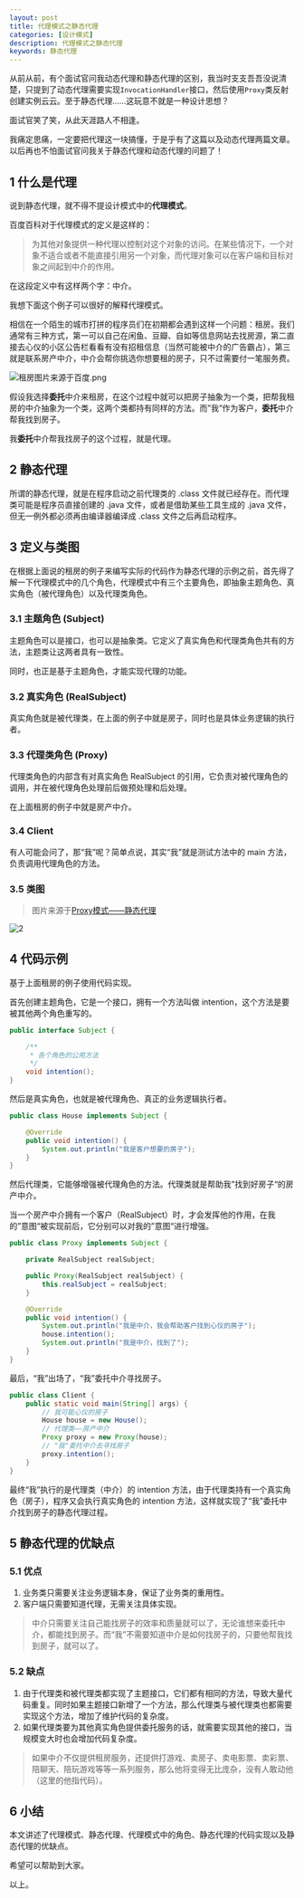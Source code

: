 ```yaml
---
layout: post
title: 代理模式之静态代理
categories: [设计模式]
description: 代理模式之静态代理
keywords: 静态代理
---
```


从前从前，有个面试官问我动态代理和静态代理的区别，我当时支支吾吾没说清楚，只提到了动态代理需要实现`InvocationHandler`接口，然后使用`Proxy`类反射创建实例云云。至于静态代理……这玩意不就是一种设计思想？

面试官笑了笑，从此天涯路人不相逢。

我痛定思痛，一定要把代理这一块搞懂，于是乎有了这篇以及动态代理两篇文章。以后再也不怕面试官问我关于静态代理和动态代理的问题了！

## 1 什么是代理
说到静态代理，就不得不提设计模式中的**代理模式**。

百度百科对于代理模式的定义是这样的：

> 为其他对象提供一种代理以控制对这个对象的访问。在某些情况下，一个对象不适合或者不能直接引用另一个对象，而代理对象可以在客户端和目标对象之间起到中介的作用。

在这段定义中有这样两个字：中介。

我想下面这个例子可以很好的解释代理模式。

相信在一个陌生的城市打拼的程序员们在初期都会遇到这样一个问题：租房。我们通常有三种方式，第一可以自己在闲鱼、豆瓣、自如等信息网站去找房源，第二直接去心仪的小区公告栏看看有没有招租信息（当然可能被中介的广告霸占），第三就是联系房产中介，中介会帮你挑选你想要租的房子，只不过需要付一笔服务费。

![租房图片来源于百度.png](https://user-gold-cdn.xitu.io/2020/5/29/1725e3567c98a892?w=400&h=253&f=jpeg&s=14987)

假设我选择**委托**中介来租房，在这个过程中就可以把房子抽象为一个类，把帮我租房的中介抽象为一个类，这两个类都持有同样的方法。而”我“作为客户，**委托**中介帮我找到房子。

我**委托**中介帮我找房子的这个过程，就是代理。

## 2 静态代理
所谓的静态代理，就是在程序启动之前代理类的 .class 文件就已经存在。而代理类可能是程序员直接创建的 .java 文件，或者是借助某些工具生成的 .java 文件，但无一例外都必须再由编译器编译成 .class 文件之后再启动程序。

## 3 定义与类图
在根据上面说的租房的例子来编写实际的代码作为静态代理的示例之前，首先得了解一下代理模式中的几个角色，代理模式中有三个主要角色，即抽象主题角色、真实角色（被代理角色）以及代理类角色。
### 3.1 主题角色 (Subject)
主题角色可以是接口，也可以是抽象类。它定义了真实角色和代理类角色共有的方法，主题类让这两者具有一致性。

同时，也正是基于主题角色，才能实现代理的功能。
### 3.2 真实角色 (RealSubject)
真实角色就是被代理类，在上面的例子中就是房子，同时也是具体业务逻辑的执行者。
### 3.3 代理类角色 (Proxy)
代理类角色的内部含有对真实角色 RealSubject 的引用，它负责对被代理角色的调用，并在被代理角色处理前后做预处理和后处理。

在上面租房的例子中就是房产中介。
### 3.4 Client
有人可能会问了，那“我”呢？简单点说，其实“我”就是测试方法中的 main 方法，负责调用代理角色的方法。

### 3.5 类图
> 图片来源于[Proxy模式——静态代理](https://www.jianshu.com/p/5004b0b48511)

![2](https://user-gold-cdn.xitu.io/2020/5/29/1725e356841797fe?w=758&h=399&f=png&s=6560)

## 4 代码示例
基于上面租房的例子使用代码实现。

首先创建主题角色，它是一个接口，拥有一个方法叫做 intention，这个方法是要被其他两个角色重写的。

```java
public interface Subject {

    /**
     * 各个角色的公用方法
     */
    void intention();
}
```

然后是真实角色，也就是被代理角色、真正的业务逻辑执行者。

```java
public class House implements Subject {

    @Override
    public void intention() {
        System.out.println("我是客户想要的房子");
    }
}
```

然后代理类，它能够增强被代理角色的方法。代理类就是帮助我”找到好房子“的房产中介。

当一个房产中介拥有一个客户（RealSubject）时，才会发挥他的作用，在我的”意图“被实现前后，它分别可以对我的”意图“进行增强。

```java
public class Proxy implements Subject {

    private RealSubject realSubject;

    public Proxy(RealSubject realSubject) {
        this.realSubject = realSubject;
    }

    @Override
    public void intention() {
        System.out.println("我是中介，我会帮助客户找到心仪的房子");
        house.intention();
        System.out.println("我是中介，找到了");
    }
}
```

最后，“我”出场了，“我”委托中介寻找房子。

```java
public class Client {
    public static void main(String[] args) {
        // 我可能心仪的房子
        House house = new House();
        // 代理类——房产中介
        Proxy proxy = new Proxy(house);
        // "我"委托中介去寻找房子
        proxy.intention();
    }   
}
```

最终“我”执行的是代理类（中介）的 intention 方法，由于代理类持有一个真实角色（房子），程序又会执行真实角色的 intention 方法，这样就实现了“我”委托中介找到房子的静态代理过程。

## 5 静态代理的优缺点
### 5.1 优点
1. 业务类只需要关注业务逻辑本身，保证了业务类的重用性。
2. 客户端只需要知道代理，无需关注具体实现。
> 中介只需要关注自己能找房子的效率和质量就可以了，无论谁想来委托中介，都能找到房子。而“我”不需要知道中介是如何找房子的，只要他帮我找到房子，就可以了。

### 5.2 缺点
1. 由于代理类和被代理类都实现了主题接口，它们都有相同的方法，导致大量代码重复。同时如果主题接口新增了一个方法，那么代理类与被代理类也都需要实现这个方法，增加了维护代码的复杂度。
2. 如果代理类要为其他真实角色提供委托服务的话，就需要实现其他的接口，当规模变大时也会增加代码复杂度。
> 如果中介不仅提供租房服务，还提供打游戏、卖房子、卖电影票、卖彩票、陪聊天、陪玩游戏等等一系列服务，那么他将变得无比庞杂，没有人敢动他（这里的他指代码）。

## 6 小结
本文讲述了代理模式、静态代理、代理模式中的角色、静态代理的代码实现以及静态代理的优缺点。

希望可以帮助到大家。

以上。